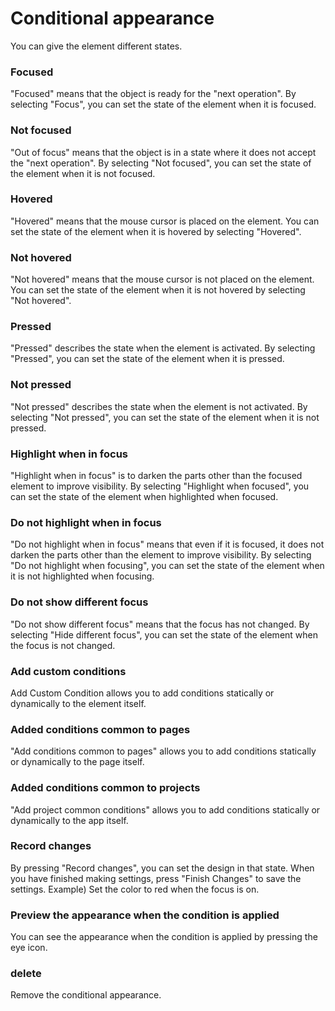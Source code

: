 # Conditional appearance

You can give the element different states.

### Focused

\"Focused\" means that the object is ready for the \"next operation\". By selecting \"Focus\", you can set the state of the element when it is focused.

### Not focused

\"Out of focus\" means that the object is in a state where it does not accept the \"next operation\". By selecting \"Not focused\", you can set the state of the element when it is not focused.

### Hovered

\"Hovered\" means that the mouse cursor is placed on the element. You can set the state of the element when it is hovered by selecting \"Hovered\".

### Not hovered

\"Not hovered\" means that the mouse cursor is not placed on the element. You can set the state of the element when it is not hovered by selecting \"Not hovered\".

### Pressed

\"Pressed\" describes the state when the element is activated. By selecting \"Pressed\", you can set the state of the element when it is pressed.

### Not pressed

\"Not pressed\" describes the state when the element is not activated. By selecting \"Not pressed\", you can set the state of the element when it is not pressed.

### Highlight when in focus

\"Highlight when in focus\" is to darken the parts other than the focused element to improve visibility. By selecting \"Highlight when focused\", you can set the state of the element when highlighted when focused.

### Do not highlight when in focus

\"Do not highlight when in focus\" means that even if it is focused, it does not darken the parts other than the element to improve visibility. By selecting \"Do not highlight when focusing\", you can set the state of the element when it is not highlighted when focusing.

### Do not show different focus

\"Do not show different focus\" means that the focus has not changed. By selecting \"Hide different focus\", you can set the state of the element when the focus is not changed.

### Add custom conditions

Add Custom Condition allows you to add conditions statically or dynamically to the element itself.

### Added conditions common to pages

\"Add conditions common to pages\" allows you to add conditions statically or dynamically to the page itself.

### Added conditions common to projects

\"Add project common conditions\" allows you to add conditions statically or dynamically to the app itself.

### Record changes

By pressing \"Record changes\", you can set the design in that state. When you have finished making settings, press \"Finish Changes\" to save the settings. Example) Set the color to red when the focus is on.

### Preview the appearance when the condition is applied

You can see the appearance when the condition is applied by pressing the eye icon.

### delete

Remove the conditional appearance.
